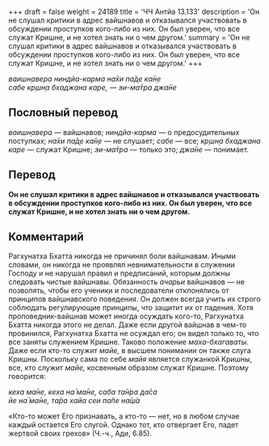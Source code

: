+++
draft = false
weight = 24189
title = 'ЧЧ Антйа 13.133'
description = 'Он не слушал критики в адрес вайшнавов и отказывался участвовать в обсуждении проступков кого-либо из них. Он был уверен, что все служат Кришне, и не хотел знать ни о чем другом.'
summary = 'Он не слушал критики в адрес вайшнавов и отказывался участвовать в обсуждении проступков кого-либо из них. Он был уверен, что все служат Кришне, и не хотел знать ни о чем другом.'
+++

_ваишн̣авера ниндйа-карма на̄хи па̄д̣е ка̄н̣е  
сабе кр̣шн̣а бхаджана каре, — эи-ма̄тра джа̄не_

## Пословный перевод

_ваишн̣авера_ — вайшнавов; _ниндйа_\-_карма_ — о предосудительных поступках; _на̄хи_ _па̄д̣е_ _ка̄н̣е_ — не слушает; _сабе_ — все; _кр̣шн̣а_ _бхаджана_ _каре_ — служат Кришне; _эи_\-_ма̄тра_ — только это; _джа̄не_ — понимает.

## Перевод

**Он не слушал критики в адрес вайшнавов и отказывался участвовать в обсуждении проступков кого-либо из них. Он был уверен, что все служат Кришне, и не хотел знать ни о чем другом.**

## Комментарий

Рагхунатха Бхатта никогда не причинял боли вайшнавам. Иными словами, он никогда не проявлял невнимательности в служении Господу и не нарушал правил и предписаний, которым должны следовать чистые вайшнавы. Обязанность _ачарьи_ вайшнавов — не позволять, чтобы его ученики и последователи отклонялись от принципов вайшнавского поведения. Он должен всегда учить их строго соблюдать регулирующие принципы, что защитит их от падения. Хотя проповедник-вайшнав может иногда осуждать кого-то, Рагхунатха Бхатта никогда этого не делал. Даже если другой вайшнав в чем-то провинился, Рагхунатха Бхатта не осуждал его; он видел только то, что все заняты служением Кришне. Таково положение _маха-бхагаваты._ Даже если кто-то служит _майе,_ в высшем понимании он также слуга Кришны. Поскольку сама по себе _майя_ является служанкой Кришны, все, кто служит _майе,_ косвенным образом служат Кришне. Поэтому говорится:

_кеха ма̄не, кеха на̄ ма̄не, саба та̄н̇ра да̄са  
йе на̄ ма̄не, та̄ра хайа сеи па̄пе на̄ш́а_

«Кто-то может Его признавать, а кто-то — нет, но в любом случае каждый остается Его слугой. Однако тот, кто отвергает Его, падет жертвой своих грехов» (Ч.-ч., Ади, 6.85).
